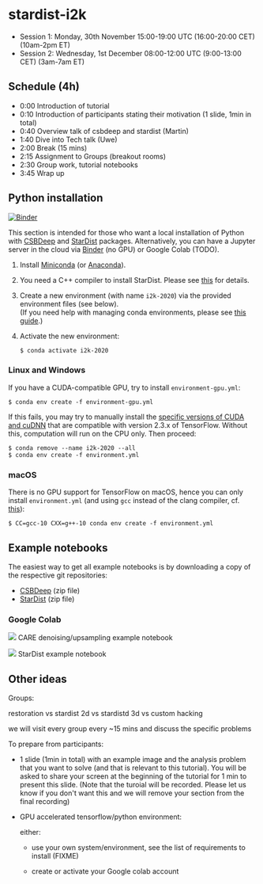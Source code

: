 # stardist-i2k



* Session 1: Monday, 30th November  15:00-19:00 UTC (16:00-20:00 CET) (10am-2pm ET)
* Session 2: Wednesday, 1st December 08:00-12:00 UTC (9:00-13:00 CET) (3am-7am ET)





## Schedule (4h)

* 0:00   Introduction of tutorial 
* 0:10   Introduction of participants stating their motivation (1 slide, 1min in total)
* 0:40   Overview talk of csbdeep and stardist (Martin)
* 1:40   Dive into Tech talk (Uwe)
* 2:00   Break (15 mins)    
* 2:15   Assignment to Groups (breakout rooms)    
* 2:30   Group work, tutorial notebooks  
* 3:45   Wrap up 


## Python installation

[![Binder](https://mybinder.org/badge_logo.svg)](https://mybinder.org/v2/gh/maweigert/stardist-i2k/HEAD)

This section is intended for those who want a local installation of Python with [CSBDeep](https://github.com/CSBDeep/CSBDeep) and [StarDist](https://github.com/mpicbg-csbd/stardist) packages. Alternatively, you can have a Jupyter server in the cloud via [Binder](https://mybinder.org/v2/gh/maweigert/stardist-i2k/HEAD) (no GPU) or Google Colab (TODO).

1. Install [Miniconda](https://docs.conda.io/en/latest/miniconda.html) (or [Anaconda](https://www.anaconda.com/distribution/)).
2. You need a C++ compiler to install StarDist. Please see [this](https://github.com/mpicbg-csbd/stardist#troubleshooting) for details.
3. Create a new environment (with name `i2k-2020`) via the provided environment files (see below).  
   (If you need help with managing conda environments, please see [this guide](https://docs.conda.io/projects/conda/en/latest/user-guide/tasks/manage-environments.html).)
4. Activate the new environment:

   ```console
   $ conda activate i2k-2020
   ```

### Linux and Windows

If you have a CUDA-compatible GPU, try to install `environment-gpu.yml`:
```console
$ conda env create -f environment-gpu.yml
```

If this fails, you may try to manually install the [specific versions of CUDA and cuDNN](https://www.tensorflow.org/install/gpu#software_requirements) that are compatible with version 2.3.x of TensorFlow. Without this, computation will run on the CPU only. Then proceed:
```console
$ conda remove --name i2k-2020 --all
$ conda env create -f environment.yml
```

### macOS

There is no GPU support for TensorFlow on macOS, hence you can only install `environment.yml` (and using `gcc` instead of the clang compiler, cf. [this](https://github.com/mpicbg-csbd/stardist#macos)):

```console
$ CC=gcc-10 CXX=g++-10 conda env create -f environment.yml
```

## Example notebooks

The easiest way to get all example notebooks is by downloading a copy of the respective git repositories:

- [CSBDeep](https://github.com/CSBDeep/CSBDeep/archive/dev.zip) (zip file)
- [StarDist](https://github.com/mpicbg-csbd/stardist/archive/dev.zip) (zip file)

### Google Colab 

 [![](https://colab.research.google.com/assets/colab-badge.svg)](https://colab.research.google.com/github/maweigert/stardist-i2k/blob/main/notebooks/care_example_denoising_upsampling_2D_colab.ipynb) CARE denoising/upsampling example notebook
 
 
[![](https://colab.research.google.com/assets/colab-badge.svg)](https://colab.research.google.com/github/maweigert/stardist-i2k/blob/main/notebooks/stardist_example_2D_colab.ipynb)  StarDist example notebook

## Other ideas

Groups:

restoration vs stardist 2d vs stardistd 3d vs custom hacking 

we will visit every group every ~15 mins and discuss the specific problems  



To prepare from participants:

* 1 slide (1min in total) with an example image and the analysis problem that you want to solve (and that is relevant to this tutorial). 
You will be asked to share your screen at the beginning of the tutorial for 1 min to present this slide. (Note that the turoial will be recorded. Please let us know if you don't want this and we will remove your section from the final recording)  

* GPU accelerated tensorflow/python environment:

	either: 
	- use your own system/environment, 
		see the list of requirements to install (FIXME)
		
	- create or activate your Google colab account
